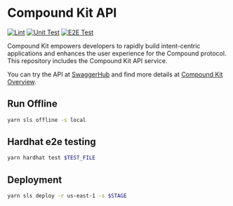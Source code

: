 # Compound Kit API

[![Lint](https://github.com/dinngo/compound-kit-api/actions/workflows/lint.yml/badge.svg)](https://github.com/dinngo/compound-kit-api/actions/workflows/lint.yml)
[![Unit Test](https://github.com/dinngo/compound-kit-api/actions/workflows/unit-test.yml/badge.svg)](https://github.com/dinngo/compound-kit-api/actions/workflows/unit-test.yml)
[![E2E Test](https://github.com/dinngo/compound-kit-api/actions/workflows/e2e-test.yml/badge.svg)](https://github.com/dinngo/compound-kit-api/actions/workflows/e2e-test.yml)

Compound Kit empowers developers to rapidly build intent-centric applications and enhances the user experience for the Compound protocol. This repository includes the Compound Kit API service.

You can try the API at [SwaggerHub](https://compound-kit-api.protocolink.com/docs) and find more details at [Compound Kit Overview](https://docs.protocolink.com/compound-kit/overview).

## Run Offline

```sh
yarn sls offline -s local
```

## Hardhat e2e testing

```sh
yarn hardhat test $TEST_FILE
```

## Deployment

```sh
yarn sls deploy -r us-east-1 -s $STAGE
```
